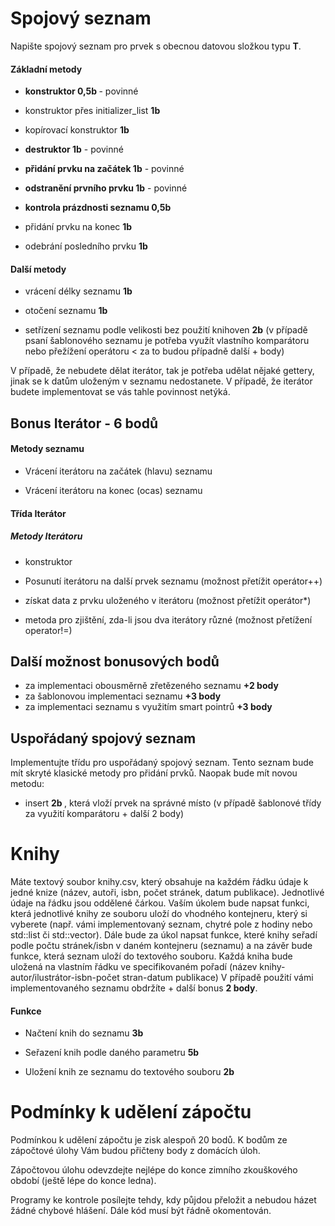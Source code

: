 Spojový seznam 
==============

Napište spojový seznam pro prvek s obecnou datovou složkou typu <b>T</b>.

####  Základní metody

-   <b>konstruktor 0,5b </b> - povinné

-   konstruktor přes initializer_list <b>1b</b>

-   kopírovací konstruktor <b>1b</b>

-   <b> destruktor 1b</b> - povinné

-   <b> přidání prvku na začátek 1b</b> - povinné

-   <b>odstranění prvního prvku 1b</b> - povinné

-   <b>kontrola prázdnosti seznamu 0,5b</b>

-   přidání prvku na konec <b>1b</b>

-   odebrání posledního prvku <b>1b</b>

####  Další metody

-   vrácení délky seznamu <b>1b</b>

-   otočení seznamu <b>1b</b>

-   setřízení seznamu podle velikosti bez použití knihoven <b>2b</b> (v případě psaní šablonového seznamu je potřeba využít vlastního komparátoru nebo přežížení operátoru < za to budou případně další + body)

   V případě, že nebudete dělat iterátor, tak je potřeba udělat nějaké gettery, jinak se k datům uloženým v seznamu nedostanete. V případě, že iterátor budete implementovat se vás tahle povinnost netýká.

Bonus Iterátor - 6 bodů
----------------

#### Metody seznamu

-   Vrácení iterátoru na začátek (hlavu) seznamu 

-   Vrácení iterátoru na konec (ocas) seznamu 

#### Třída Iterátor
##### Metody Iterátoru

-   konstruktor

-   Posunutí iterátoru na další prvek seznamu (možnost přetížit operátor++)

-   získat data z prvku uloženého v iterátoru (možnost přetížit operátor*)

-   metoda pro zjištění, zda-li jsou dva iterátory různé (možnost přetížení operator!=)

Další možnost bonusových bodů
----------------

-   za implementaci obousměrně zřetězeného seznamu <b>+2 body</b>
-   za šablonovou implementaci seznamu <b>+3 body</b>
-   za implementaci seznamu s využitím smart pointrů <b>+3 body</b>

Uspořádaný spojový seznam
----------------

Implementujte třídu pro uspořádaný spojový seznam. Tento seznam bude mít skryté klasické metody pro přidání prvků. Naopak bude mít novou metodu:
-   insert <b> 2b </b>, která vloží prvek na správné místo (v případě šablonové třídy za využití komparátoru + další 2 body)

Knihy 
=====

Máte textový soubor knihy.csv, který obsahuje na každém řádku údaje k
jedné knize (název, autoři, isbn, počet stránek, datum
publikace). Jednotlivé údaje na řádku jsou oddělené čárkou. Vaším úkolem
bude napsat funkci, která jednotlivé knihy ze souboru uloží do vhodného
kontejneru, který si vyberete (např. vámi implementovaný seznam, chytré pole z hodiny nebo std::list či std::vector). Dále bude za úkol napsat funkce, které
knihy seřadí podle počtu stránek/isbn v daném kontejneru (seznamu) a na
závěr bude funkce, která seznam uloží do textového souboru. Každá kniha
bude uložená na vlastním řádku ve specifikovaném pořadí (název
knihy-autor/ilustrátor-isbn-počet stran-datum publikace)
V případě použití vámi implementovaného seznamu obdržíte + další bonus <b> 2 body</b>.
#### Funkce

-   Načtení knih do seznamu <b>3b</b>

-   Seřazení knih podle daného parametru <b>5b</b>

-   Uložení knih ze seznamu do textového souboru <b>2b</b>

Podmínky k udělení zápočtu 
==========================

Podmínkou k udělení zápočtu je zisk alespoň 20 bodů. K bodům ze
zápočtové úlohy Vám budou přičteny body z domácích úloh.

Zápočtovou úlohu odevzdejte nejlépe do konce zimního zkouškového období (ještě lépe do konce ledna).

Programy ke kontrole posílejte tehdy, kdy půjdou přeložit a nebudou
házet žádné chybové hlášení. Dále kód musí být řádně okomentován.
